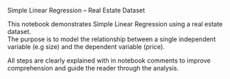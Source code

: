 Simple Linear Regression – Real Estate Dataset

This notebook demonstrates Simple Linear Regression using a real estate dataset.  
The purpose is to model the relationship between a single independent variable (e.g size) and the dependent variable (price).  

All steps are clearly explained with in notebook comments to improve comprehension and guide the reader through the analysis.  



